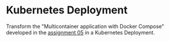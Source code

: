 # Kubernetes Deployment

Transform the "Multicontainer application with Docker Compose" developed in the [assignment 05](../04-Multicontainer_application_with_Docker_Compose) in a Kubernetes Deployment.